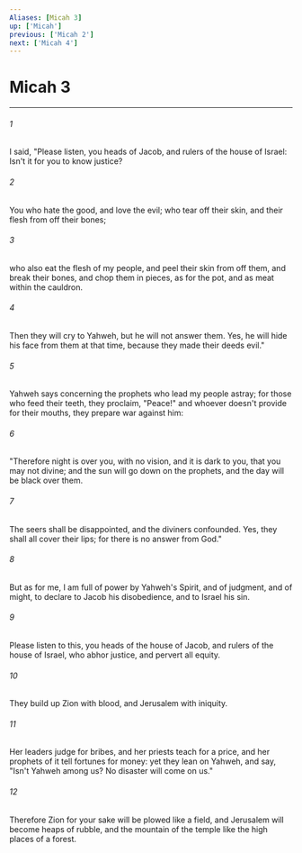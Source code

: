 ```yaml
---
Aliases: [Micah 3]
up: ['Micah']
previous: ['Micah 2']
next: ['Micah 4']
---
```

# Micah 3
***





###### 1 

I said, "Please listen, you heads of Jacob, and rulers of the house of Israel: Isn't it for you to know justice? 



###### 2 

You who hate the good, and love the evil; who tear off their skin, and their flesh from off their bones; 



###### 3 

who also eat the flesh of my people, and peel their skin from off them, and break their bones, and chop them in pieces, as for the pot, and as meat within the cauldron. 



###### 4 

Then they will cry to Yahweh, but he will not answer them. Yes, he will hide his face from them at that time, because they made their deeds evil." 



###### 5 

Yahweh says concerning the prophets who lead my people astray; for those who feed their teeth, they proclaim, "Peace!" and whoever doesn't provide for their mouths, they prepare war against him: 



###### 6 

"Therefore night is over you, with no vision, and it is dark to you, that you may not divine; and the sun will go down on the prophets, and the day will be black over them. 



###### 7 

The seers shall be disappointed, and the diviners confounded. Yes, they shall all cover their lips; for there is no answer from God." 



###### 8 

But as for me, I am full of power by Yahweh's Spirit, and of judgment, and of might, to declare to Jacob his disobedience, and to Israel his sin. 



###### 9 

Please listen to this, you heads of the house of Jacob, and rulers of the house of Israel, who abhor justice, and pervert all equity. 



###### 10 

They build up Zion with blood, and Jerusalem with iniquity. 



###### 11 

Her leaders judge for bribes, and her priests teach for a price, and her prophets of it tell fortunes for money: yet they lean on Yahweh, and say, "Isn't Yahweh among us? No disaster will come on us." 



###### 12 

Therefore Zion for your sake will be plowed like a field, and Jerusalem will become heaps of rubble, and the mountain of the temple like the high places of a forest.
